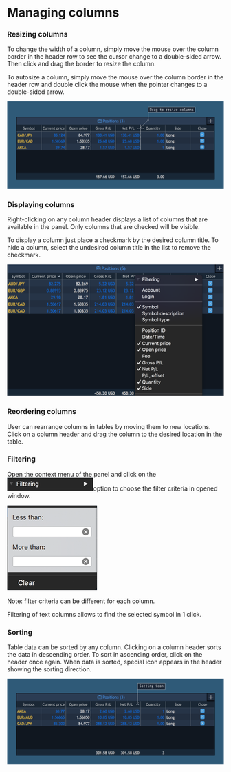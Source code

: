 # Managing columns

### **Resizing columns**

To change the width of a column, simply move the mouse over the column border in the header row to see the cursor change to a double-sided arrow. Then click and drag the border to resize the column.


To autosize a column, simply move the mouse over the column border in the header row and double click the mouse when the pointer changes to a double-sided arrow.

![](../../.gitbook/assets/for-paint.png)

### **Displaying columns**

Right-clicking on any column header displays a list of columns that are available in the panel. Only columns that are checked will be visible.


To display a column just place a checkmark by the desired column title. To hide a column, select the undesired column title in the list to remove the checkmark.

![](../../.gitbook/assets/displaying-columns.png)

### **Reordering columns**

User can rearrange columns in tables by moving them to new locations. Click on a column header and drag the column to the desired location in the table.

### Filtering

Open the context menu of the panel and click on the![](../../.gitbook/assets/screen-shot-2018-11-19-at-1.42.40-pm.png)option to choose the filter criteria in opened window.

![](../../.gitbook/assets/screen-shot-2018-11-19-at-1.13.33-pm.png)

Note: filter criteria can be different for each column.

Filtering of text columns allows to find the selected symbol in 1 click.

### Sorting

Table data can be sorted by any column. Clicking on a column header sorts the data in descending order. To sort in ascending order, click on the header once again. When data is sorted, special icon appears in the header showing the sorting direction.

![](../../.gitbook/assets/sorting-icon.png)

